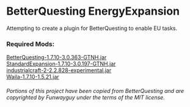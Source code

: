 # BetterQuesting EnergyExpansion

Attempting to create a plugin for BetterQuesting to enable EU tasks.

### Required Mods:
[BetterQuesting-1.7.10-3.0.363-GTNH.jar](https://github.com/GTNewHorizons/BetterQuesting/releases/download/3.0.363-GTNH/BetterQuesting-1.7.10-3.0.363-GTNH.jar)  \
[StandardExpansion-1.7.10-3.0.197-GTNH.jar](https://github.com/GTNewHorizons/StandardQuestingPack/releases/download/3.0.197-GTNH/StandardExpansion-1.7.10-3.0.197-GTNH.jar)  \
[industrialcraft-2-2.2.828-experimental.jar](https://jenkins.ic2.player.to/job/IC2_experimental/lastSuccessfulBuild/artifact/build/libs/industrialcraft-2-2.2.828-experimental.jar)  \
[Waila-1.7.10-1.5.21.jar](https://github.com/GTNewHorizons/waila/releases/download/1.5.21/Waila-1.7.10-1.5.21.jar)


###### Portions of this project have been copied from BetterQuesting and are copyrighted by Funwayguy under the terms of the MIT license.

[comment]: # (###### Possibly Required in the Future)
[comment]: # ( [CoFHLib-\[1.7.10\]1.2.1-185-dev.jar] \(https://www.curseforge.com/minecraft/mc-mods/cofh-lib/files/2388748\))
